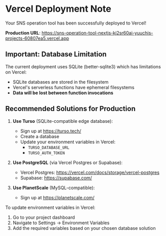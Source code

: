 # Vercel Deployment Note

Your SNS operation tool has been successfully deployed to Vercel!

**Production URL**: https://sns-operation-tool-nextjs-kj2sr60ai-yuuchis-projects-60807ea5.vercel.app

## Important: Database Limitation

The current deployment uses SQLite (better-sqlite3) which has limitations on Vercel:
- SQLite databases are stored in the filesystem
- Vercel's serverless functions have ephemeral filesystems
- **Data will be lost between function invocations**

## Recommended Solutions for Production

1. **Use Turso** (SQLite-compatible edge database):
   - Sign up at https://turso.tech/
   - Create a database
   - Update your environment variables in Vercel:
     - `TURSO_DATABASE_URL`
     - `TURSO_AUTH_TOKEN`

2. **Use PostgreSQL** (via Vercel Postgres or Supabase):
   - Vercel Postgres: https://vercel.com/docs/storage/vercel-postgres
   - Supabase: https://supabase.com/

3. **Use PlanetScale** (MySQL-compatible):
   - Sign up at https://planetscale.com/

To update environment variables in Vercel:
1. Go to your project dashboard
2. Navigate to Settings → Environment Variables
3. Add the required variables based on your chosen database solution